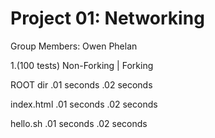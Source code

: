 Project 01: Networking
======================

Group Members: Owen Phelan

1.(100 tests)		Non-Forking		|		Forking

ROOT dir				.01 seconds				.02 seconds

index.html    		.01 seconds				.02 seconds

hello.sh       	.01 seconds				.02 seconds


[networking project]: https://www3.nd.edu/~pbui/teaching/cse.20189.sp16/homework09.html
